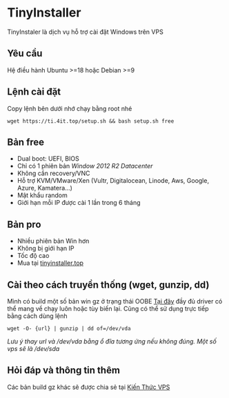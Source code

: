 # TinyInstaller
TinyInstaler là dịch vụ hỗ trợ cài đặt Windows trên VPS
## Yêu cầu
Hệ điều hành Ubuntu >=18 hoặc Debian >=9
## Lệnh cài đặt

Copy lệnh bên dưới nhớ chạy bằng root nhé

```console
wget https://ti.4it.top/setup.sh && bash setup.sh free
```
## Bản free
* Dual boot: UEFI, BIOS
* Chỉ có 1 phiên bản *Window 2012 R2 Datacenter*
* Không cần recovery/VNC
* Hỗ trợ KVM/VMware/Xen (Vultr, Digitalocean, Linode, Aws, Google, Azure, Kamatera...)
* Mật khẩu random
* Giới hạn mỗi IP được cài 1 lần trong 6 tháng

## Bản pro
* Nhiều phiên bản Win hơn
* Không bị giới hạn IP
* Tốc độ cao
* Mua tại [tinyinstaller.top](https://tinyinstaller.top/pricing)


## Cài theo cách truyền thống (wget, gunzip, dd)
Mình có build một số bản win gz ở trạng thái OOBE [Tại đây](https://bit.ly/3NjRk3W) đầy đủ driver có thể mang về chạy luôn hoặc tùy biến lại.
Cũng có thể sử dụng trực tiếp bằng cách dùng lệnh 
```shell
wget -O- {url} | gunzip | dd of=/dev/vda
```
_Lưu ý thay url và /dev/vda bằng ổ đĩa tương ứng nếu không đúng. Một số vps sẽ là /dev/sda_




## Hỏi đáp và thông tin thêm
Các bản build gz khác sẽ được chia sẻ tại [Kiến Thức VPS](https://www.facebook.com/groups/kienthuc.vps)
